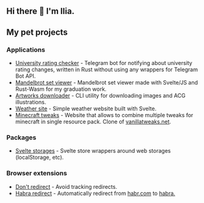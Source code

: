 ## Hi there 👋 I'm Ilia.

## My pet projects

### Applications

- [University rating checker](https://github.com/istudyatuni/uni-rating-checker) - Telegram bot for notifying about university rating changes, written in Rust without using any wrappers for Telegram Bot API.
- [Mandelbrot set viewer](https://github.com/istudyatuni/mandelbrot) - Mandelbrot set viewer made with Svelte/JS and Rust-Wasm for my graduation work.
- [Artworks downloader](https://github.com/istudyatuni/artworks-downloader) - CLI utility for downloading images and ACG illustrations.
- [Weather site](https://github.com/istudyatuni/weather-site) - Simple weather website built with Svelte.
- [Minecraft tweaks](https://github.com/minetower/minecraft-tweaks) - Website that allows to combine multiple tweaks for minecraft in single resource pack. Clone of [vanillatweaks.net](https://vanillatweaks.net).

### Packages

- [Svelte storages](https://github.com/istudyatuni/svelte-storages) - Svelte store wrappers around web storages (localStorage, etc).

### Browser extensions

- [Don't redirect](https://github.com/istudyatuni/dont-redirect) - Avoid tracking redirects.
- [Habra redirect](https://github.com/istudyatuni/habra-redirect) - Automatically redirect from [habr.com](https://habr.com) to [habra.](https://geekr.vercel.app)
